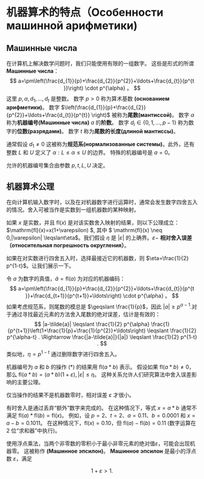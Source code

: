 # 机器算术的特点（Особенности машинной арифметики)
## Машинные числа
在计算机上解决数学问题时，我们只能使用有限的一组数字。 这些是形式的所谓**Машинные числа**：
$$
a=\pm\left(\frac{d_{1}}{p}+\frac{d_{2}}{p^{2}}+\ldots+\frac{d_{t}}{p^{t }}\right) \cdot p^{\alpha} 。
$$
这里 $p, \alpha, d_{1}, \ldots, d_{t}$ 是整数。
数字 $p>0$ 称为算术基数 **(основанием арифметики)**。
数字 $\left(\frac{d_{1}}{p}+\frac{d_{2}}{p^{2}}+\ldots+\frac{d_{t}}{p^{t}} \right)$ 被称为**尾数(мантиссой)**。
数字 $\alpha$ 称为**机器编号(Машинные числа)** $a$ 的**阶数**。
数字 $d_{i} \in\{0,1, \ldots, p-1\}$ 称为数字的**位数(разрядами)**。
数字 $t$ 称为**尾数的长度(длиной мантиссы)**。

通常假设 $d_{1} \neq 0$ 这被称为**规范系(нормализованные системы)**。此外，还有整数 $L$ 和 $U$ 定义了 $\alpha:L\leqslant \alpha \leqslant U$ 的边界。 特殊的机器编号是 $a=0$。

允许的机器编号集合由参数 $p, t, L, U$ 决定。

## 机器算术公理
在向计算机输入数字时，以及在对机器数字进行运算时，通常会发生数字四舍五入的情况。舍入可被当作是实数到一组机器数的某种映射。

如果 $x$ 是实数，并且 $\mathrm{fl}(x)$ 是对该实数舍入映射的结果，则以下公理成立： $\mathrm{fl}(x)=x(1+\varepsilon) $, 其中 $ \mathrm{fl}(x) \neq 0,|\varepsilon| \leqslant\eta$。我们假设 $\eta$ 是 $|\varepsilon|$ 的上确界。$\varepsilon-$ **相对舍入误差（относительная погрешность округления）**。

如果在对实数进行四舍五入时，选择最接近它的机器数，则 $\eta=\frac{1}{2} p^{1-t}$。让我们展示一下。

令 $a$ 为数字的真值，$\tilde{a}=\mathrm{fl}(a)$ 为对应的机器编码：
$$
a=\pm\left(\frac{d_{1}}{p}+\frac{d_{2}}{p^{2}}+\ldots+\frac{d_{t}}{p^{t }}+\frac{d_{t+1}}{p^{t+1}}+\ldots\right) \cdot p^{\alpha} 。
$$
如果考虑规范系，则尾数的模总是 $\geqslant \frac{1}{p}$，因此 $|a| \geqslant p^{\alpha-1}$.对于通过寻找最近元素的方法舍入尾数的绝对误差，估计是有效的：
$$
|a-\tilde{a}| \leqslant \frac{1}{2} p^{\alpha} \frac{1}{p^{t+1}}\left(1+\frac{1}{p}+\frac{1}{p^{2}}+\ldots\right) \leqslant \frac{1}{2} p^{\alpha-t} . \Rightarrow \frac{|a-\tilde{a}|}{|a|} \leqslant \frac{1}{2} p^{1-t} .
$$
类似地，$\eta=p^{1-t}$ 通过删除数字进行四舍五入。

机器编号为 $a$ 和 $b$ 的操作 $(*)$ 的结果用 $\mathrm{fl}(a * b)$ 表示。 假设如果 $\mathrm{fl}(a * b) \neq 0$，那么 $\mathrm{fl}(a * b)=(a * b)(1+\varepsilon),|\varepsilon | \leqslant\eta$。 这种关系允许人们研究算法中舍入误差影响的主要公理。

仅当操作的结果不是机器数零时，相对误差 $\varepsilon$ 才很小。

有时舍入是通过丢弃“额外”数字来完成的。 在这种情况下，等式 $x=a * b$ 通常不满足 $\mathrm{fl}(a) * \mathrm{fl}(b)=\mathrm{fl}(x)$。 
例如，设 $p=2、t=2、a=0.11、b=0.0001$ 和 $x=a-b=0.1011$。 在这种情况下，$\mathrm{fl}(x)=0.10$，但 $\mathrm{fl}(a)-\mathrm{fl}(b)=0.11$
(数字运算在 2 位“求和器”中执行)。

使用浮点乘法，当两个非零数的零积小于最小非零元素的绝对值$\varepsilon$，可能会出现机器零。 这被称作 **(Машинное эпсилон)**。
**Машинное эпсилон** 是最小的浮点数 $\varepsilon$，满足

$$
1+\varepsilon>1 \text {. }
$$